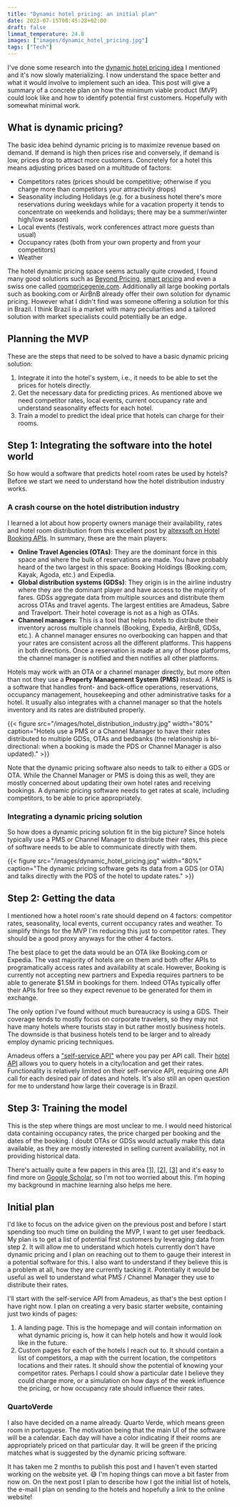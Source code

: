 ```yaml
---
title: "Dynamic hotel pricing: an initial plan"
date: 2023-07-15T00:45:28+02:00
draft: false
limmat_temperature: 24.8
images: ["images/dynamic_hotel_pricing.jpg"]
tags: ["Tech"]
---
```

I've done some research into the [dynamic hotel pricing idea](/posts/inspiration-from-startup-school#idea-dynamic-hotel-pricing) I mentioned and it's now slowly materializing. I now understand the space better and what it would involve to implement such an idea. This post will give a summary of a concrete plan on how the minimum viable product (MVP) could look like and how to identify potential first customers. Hopefully with somewhat minimal work. 

## What is dynamic pricing?
The basic idea behind dynamic pricing is to maximize revenue based on demand. If demand is high then prices rise and conversely, if demand is low, prices drop to attract more customers. Concretely for a hotel this means adjusting prices based on a multitude of factors: 
* Competitors rates (prices should be competitive; otherwise if you charge more than competitors your attractivity drops)
* Seasonality including Holidays (e.g. for a business hotel there's more reservations during weekdays while for a vacation property it tends to concentrate on weekends and holidays; there may be a summer/winter high/low season)
* Local events (festivals, work conferences attract more guests than usual)
* Occupancy rates (both from your own property and from your competitors)
* Weather

The hotel dynamic pricing space seems actually quite crowded, I found many good solutions such as [Beyond Pricing](https://www.beyondpricing.com/), [smart pricing](https://www.smartpricing.it/en) and even a swiss one called [roompricegenie.com](https://roompricegenie.com/). Additionally all large booking portals such as booking.com or AirBnB already offer their own solution for dynamic pricing. However what I didn't find was someone offering a solution for this in Brazil. I think Brazil is a market with many peculiarities and a tailored solution with market specialists could potentially be an edge.

## Planning the MVP
These are the steps that need to be solved to have a basic dynamic pricing solution:
1.  Integrate it into the hotel's system, i.e., it needs to be able to set the prices for hotels directly.
2.  Get the necessary data for predicting prices. As mentioned above we need competitor rates, local events, current occupancy rate and understand seasonality effects for each hotel.
3.  Train a model to predict the ideal price that hotels can charge for their rooms.

## Step 1: Integrating the software into the hotel world
So how would a software that predicts hotel room rates be used by hotels? Before we start we need to understand how the hotel distribution industry works.

### A crash course on the hotel distribution industry 
I learned a lot about how property owners manage their availability, rates and hotel room distribution from this excellent post by [altexsoft on Hotel Booking APIs](https://www.altexsoft.com/blog/hotel-api/). In summary, these are the main players:
* **Online Travel Agencies (OTAs)**: They are the dominant force in this space and where the bulk of reservations are made. You have probably heard of the two largest in this space: Booking Holdings (Booking.com, Kayak, Agoda, etc.) and Expedia.
* **Global distribution systems (GDSs)**: They origin is in the airline industry where they are the dominant player and have access to the majority of fares. GDSs aggregate data from multiple sources and distribute them across OTAs and travel agents. The largest entities are Amadeus, Sabre and Travelport. Their hotel coverage is not as a high as OTAs.
* **Channel managers**: This is a tool that helps hotels to distribute their inventory across multiple channels (Booking, Expedia, AirBnB, GDSs, etc.). A channel manager ensures no overbooking can happen and that your rates are consistent across all the different platforms. This happens in both directions. Once a reservation is made at any of those platforms, the channel manager is notified and then notifies all other platforms.

Hotels may work with an OTA or a channel manager directly, but more often than not they use a **Property Management System (PMS)** instead. A PMS is a software that handles front- and back-office operations, reservations, occupancy management, housekeeping and other administrative tasks for a hotel. It usually also integrates with a channel manager so that the hotels inventory and its rates are distributed properly.

{{< figure src="/images/hotel_distribution_industry.jpg" width="80%" caption="Hotels use a PMS or a Channel Manager to have their rates distributed to multiple GDSs, OTAs and bedbanks (the relationship is bi-directional: when a booking is made the PDS or Channel Manager is also updated)." >}}

Note that the dynamic pricing software also needs to talk to either a GDS or OTA. While the Channel Manager or PMS is doing this as well, they are mostly concerned about updating their own hotel rates and receiving bookings. A dynamic pricing software needs to get rates at scale, including competitors, to be able to price appropriately.

### Integrating a dynamic pricing solution
So how does a dynamic pricing solution fit in the big picture? Since hotels typically use a PMS or Channel Manager to distribute their rates, this piece of software needs to be able to communicate directly with them. 

{{< figure src="/images/dynamic_hotel_pricing.jpg" width="80%" caption="The dynamic pricing software gets its data from a GDS (or OTA) and talks directly with the PDS of the hotel to update rates." >}}

## Step 2: Getting the data
I mentioned how a hotel room's rate should depend on 4 factors: competitor rates, seasonality, local events, current occupancy rates and weather. To simplify things for the MVP I'm reducing this just to competitor rates. They should be a good proxy anyways for the other 4 factors. 

The best place to get the data would be an OTA like Booking.com or Expedia. The vast majority of hotels are on them and both offer APIs to programatically access rates and availability at scale. However, Booking is currently not accepting new partners and Expedia requires partners to be able to generate $1.5M in bookings for them. Indeed OTAs typically offer their APIs for free so they expect revenue to be generated for them in exchange.

The only option I've found without much bureaucracy is using a GDS. Their coverage tends to mostly focus on corporate travelers, so they may not have many hotels where tourists stay in but rather mostly business hotels. The downside is that business hotels tend to be larger and to already employ dynamic pricing techniques. 

Amadeus offers a ["self-service API"](https://developers.amadeus.com/self-service) where you pay per API call. Their [hotel API](https://developers.amadeus.com/self-service/category/hotels) allows you to query hotels in a city/location and get their rates. Functionality is relatively limited on their self-service API, requiring one API call for each desired pair of dates and hotels. It's also still an open question for me to understand how large their coverage is in Brazil. 

## Step 3: Training the model
This is the step where things are most unclear to me. I would need historical data containing occupancy rates, the price charged per booking and the dates of the booking. I doubt OTAs or GDSs would actually make this data available, as they are mostly interested in selling current availability, not in providing historical data.

There's actually quite a few papers in this area [[1]](https://www.rairo-ro.org/articles/ro/abs/2018/01/ro170280/ro170280.html), [[2]](https://www.sciencedirect.com/science/article/abs/pii/S0278431911000958), [[3]](https://link.springer.com/article/10.1057/rpm.2012.44) and it's easy to find more on [Google Scholar](https://scholar.google.ch/scholar?hl=de&as_sdt=0%2C5&as_vis=1&q=dynamic+pricing+hotel&btnG=), so I'm not too worried about this. I'm hoping my background in machine learning also helps me here.

## Initial plan
I'd like to focus on the advice given on the previous post and before I start spending too much time on building the MVP, I want to get user feedback. My plan is to get a list of potential first customers by leveraging data from step 2. It will allow me to understand which hotels currently don't have dynamic pricing and I plan on reaching out to them to gauge their interest in a potential software for this. I also want to understand if they believe this is a problem at all, how they are currently tacking it. Potentially it would be useful as well to understand what PMS / Channel Manager they use to distribute their rates.

I'll start with the self-service API from Amadeus, as that's the best option I have right now. I plan on creating a very basic starter website, containing just two kinds of pages:

1.  A landing page. This is the homepage and will contain information on what dynamic pricing is, how it can help hotels and how it would look like in the future.
2.  Custom pages for each of the hotels I reach out to. It should contain a list of competitors, a map with the current location, the competitors locations and their rates. It should show the potential of knowing your competitor rates. Perhaps I could show a particular date I believe they could charge more, or a simulation on how days of the week influence the pricing, or how occupancy rate should influence their rates.

### QuartoVerde
I also have decided on a name already. Quarto Verde, which means green room in portuguese. The motivation being that the main UI of the software will be a calendar. Each day will have a color indicating if their rooms are appropriately priced on that particular day. It will be green if the pricing matches what is suggested by the dynamic pricing software.

It has taken me 2 months to publish this post and I haven't even started working on the website yet. 😅 I'm hoping things can move a bit faster from now on. On the next post I plan to describe how I got the initial list of hotels, the e-mail I plan on sending to the hotels and hopefully a link to the online website!